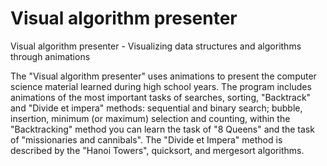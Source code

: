 # Visual algorithm presenter
Visual algorithm presenter - Visualizing data structures and algorithms through animations

The "Visual algorithm presenter" uses animations to present the computer science material learned during high school years. The program includes animations of the most important tasks of searches, sorting, "Backtrack" and "Divide et impera" methods: sequential and binary search; bubble, insertion, minimum (or maximum) selection and counting, within the "Backtracking" method you can learn the task of "8 Queens" and the task of "missionaries and cannibals". The "Divide et Impera" method is described by the "Hanoi Towers", quicksort, and mergesort algorithms.
